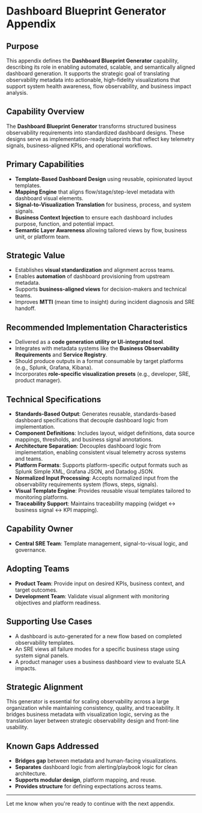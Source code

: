 # Dashboard Blueprint Generator Appendix

## Purpose
This appendix defines the **Dashboard Blueprint Generator** capability, describing its role in enabling automated, scalable, and semantically aligned dashboard generation. It supports the strategic goal of translating observability metadata into actionable, high-fidelity visualizations that support system health awareness, flow observability, and business impact analysis.

## Capability Overview
The **Dashboard Blueprint Generator** transforms structured business observability requirements into standardized dashboard designs. These designs serve as implementation-ready blueprints that reflect key telemetry signals, business-aligned KPIs, and operational workflows.

## Primary Capabilities
- **Template-Based Dashboard Design** using reusable, opinionated layout templates.
- **Mapping Engine** that aligns flow/stage/step-level metadata with dashboard visual elements.
- **Signal-to-Visualization Translation** for business, process, and system signals.
- **Business Context Injection** to ensure each dashboard includes purpose, function, and potential impact.
- **Semantic Layer Awareness** allowing tailored views by flow, business unit, or platform team.

## Strategic Value
- Establishes **visual standardization** and alignment across teams.
- Enables **automation** of dashboard provisioning from upstream metadata.
- Supports **business-aligned views** for decision-makers and technical teams.
- Improves **MTTI** (mean time to insight) during incident diagnosis and SRE handoff.

## Recommended Implementation Characteristics
- Delivered as a **code generation utility or UI-integrated tool**.
- Integrates with metadata systems like the **Business Observability Requirements** and **Service Registry**.
- Should produce outputs in a format consumable by target platforms (e.g., Splunk, Grafana, Kibana).
- Incorporates **role-specific visualization presets** (e.g., developer, SRE, product manager).

## Technical Specifications
- **Standards-Based Output**: Generates reusable, standards-based dashboard specifications that decouple dashboard logic from implementation.
- **Component Definitions**: Includes layout, widget definitions, data source mappings, thresholds, and business signal annotations.
- **Architecture Separation**: Decouples dashboard logic from implementation, enabling consistent visual telemetry across systems and teams.
- **Platform Formats**: Supports platform-specific output formats such as Splunk Simple XML, Grafana JSON, and Datadog JSON.
- **Normalized Input Processing**: Accepts normalized input from the observability requirements system (flows, steps, signals).
- **Visual Template Engine**: Provides reusable visual templates tailored to monitoring platforms.
- **Traceability Support**: Maintains traceability mapping (widget ↔ business signal ↔ KPI mapping).

## Capability Owner
- **Central SRE Team**: Template management, signal-to-visual logic, and governance.

## Adopting Teams
- **Product Team**: Provide input on desired KPIs, business context, and target outcomes.
- **Development Team**: Validate visual alignment with monitoring objectives and platform readiness.

## Supporting Use Cases
- A dashboard is auto-generated for a new flow based on completed observability templates.
- An SRE views all failure modes for a specific business stage using system signal panels.
- A product manager uses a business dashboard view to evaluate SLA impacts.

## Strategic Alignment
This generator is essential for scaling observability across a large organization while maintaining consistency, quality, and traceability. It bridges business metadata with visualization logic, serving as the translation layer between strategic observability design and front-line usability.

## Known Gaps Addressed
- **Bridges gap** between metadata and human-facing visualizations.
- **Separates** dashboard logic from alerting/playbook logic for clean architecture.
- **Supports modular design**, platform mapping, and reuse.
- **Provides structure** for defining expectations across teams.

---

Let me know when you're ready to continue with the next appendix.


